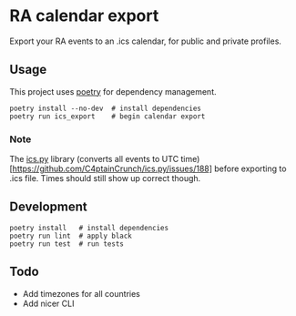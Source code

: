 # RA calendar export

Export your RA events to an .ics calendar, for public and private profiles.

## Usage
This project uses [poetry](https://python-poetry.org/) for dependency management.

```
poetry install --no-dev  # install dependencies
poetry run ics_export    # begin calendar export
```

### Note
The [ics.py](https://github.com/C4ptainCrunch/ics.py) library (converts all events to UTC time)[https://github.com/C4ptainCrunch/ics.py/issues/188] before exporting to .ics file. Times should still show up correct though.

## Development
```
poetry install   # install dependencies
poetry run lint  # apply black
poetry run test  # run tests
```

## Todo
- Add timezones for all countries
- Add nicer CLI
